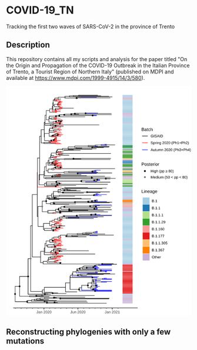 # COVID-19_TN
Tracking the first two waves of SARS-CoV-2 in the province of Trento 

## Description
This repository contains all my scripts and analysis for the paper titled "On the Origin and Propagation of the COVID-19 Outbreak in the Italian Province of Trento, a Tourist Region of Northern Italy" (published on MDPI and available at https://www.mdpi.com/1999-4915/14/3/580).

<img src="./imgs/Figure4.svg">

## Reconstructing phylogenies with only a few mutations
